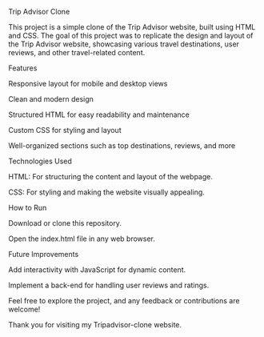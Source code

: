 Trip Advisor Clone

This project is a simple clone of the Trip Advisor website, built using HTML and CSS. The goal of this project was to replicate the design and layout of the Trip Advisor website, showcasing various travel destinations, user reviews, and other travel-related content.


Features

Responsive layout for mobile and desktop views

Clean and modern design

Structured HTML for easy readability and maintenance

Custom CSS for styling and layout

Well-organized sections such as top destinations, reviews, and more

Technologies Used

HTML: For structuring the content and layout of the webpage.

CSS: For styling and making the website visually appealing.

How to Run

Download or clone this repository.

Open the index.html file in any web browser.

Future Improvements

Add interactivity with JavaScript for dynamic content.

Implement a back-end for handling user reviews and ratings.

Feel free to explore the project, and any feedback or contributions are welcome!

Thank you for visiting my Tripadvisor-clone website.

